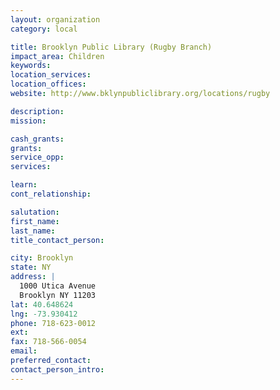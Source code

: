 ```yaml
---
layout: organization
category: local

title: Brooklyn Public Library (Rugby Branch)
impact_area: Children
keywords: 
location_services: 
location_offices: 
website: http://www.bklynpubliclibrary.org/locations/rugby‎

description: 
mission: 

cash_grants: 
grants: 
service_opp: 
services: 

learn: 
cont_relationship: 

salutation: 
first_name: 
last_name: 
title_contact_person: 

city: Brooklyn
state: NY
address: |
  1000 Utica Avenue     
  Brooklyn NY 11203
lat: 40.648624
lng: -73.930412
phone: 718-623-0012
ext: 
fax: 718-566-0054
email: 
preferred_contact: 
contact_person_intro: 
---
```


